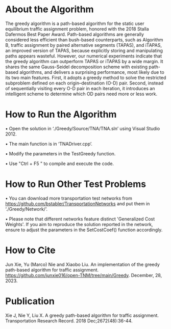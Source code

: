 # About the Algorithm

The greedy algorithm is a path-based algorithm for the static user equilibrium traffic assignment problem, honored with the 2018 Stalla Dafermos Best Paper Award. Path-based algorithms
are generally considered less efficient than bush-based counterparts, such as Algorithm B, traffic assignment by
paired alternative segments (TAPAS), and iTAPAS, an improved version of TAPAS, because explicitly storing and manipulating
paths appears wasteful. However, our numerical experiments indicate that the greedy algorithm can outperform
TAPAS or iTAPAS by a wide margin. It shares the same Gauss-Seidel decomposition
scheme with existing path-based algorithms, and delivers a surprising performance, most likely due to its two main features.
First, it adopts a greedy method to solve the restricted subproblem defined on each origin–destination (O-D) pair. Second,
instead of sequentially visiting every O-D pair in each iteration, it introduces an intelligent scheme to determine which OD
pairs need more or less work. 

# How to Run the Algorithm
• Open the solution in ‘./Greedy/Source/TNA/TNA.sln’ using Visual Studio 2012.

• The main function is in ‘TNADriver.cpp’.

• Modify the parameters in the TestGreedy function.

• Use "Ctrl + F5 " to compile and execute the code.

# How to Run Other Test Problems

• You can download more transportation test networks from https://github.com/bstabler/TransportationNetworks and put them in ‘./Greedy/Network/’.

• Please note that different networks feature distinct 'Generalized Cost Weights'. If you aim to reproduce the solution reported in the network, ensure to adjust the parameters in the SetCostCoef() function accordingly.

# How to Cite

Jun Xie, Yu (Marco) Nie and Xiaobo Liu. An implementation of the greedy path-based algorithm for traffic assignment. https://github.com/junxie016/open-TNM/tree/main/Greedy. December, 28, 2023.

# Publication

Xie J, Nie Y, Liu X. A greedy path-based algorithm for traffic assignment. Transportation Research Record. 2018 Dec;2672(48):36-44.
